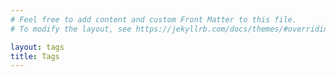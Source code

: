 ```yaml
---
# Feel free to add content and custom Front Matter to this file.
# To modify the layout, see https://jekyllrb.com/docs/themes/#overriding-theme-defaults

layout: tags
title: Tags
---
```

